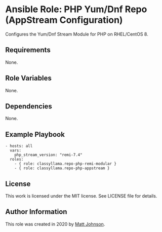 # Ansible Role: PHP Yum/Dnf Repo (AppStream Configuration)

Configures the Yum/Dnf Stream Module for PHP on RHEL/CentOS 8.

## Requirements

None.

## Role Variables

None.

## Dependencies

None.

## Example Playbook

    - hosts: all
      vars:
        php_stream_version: "remi-7.4"
      roles:
        - { role: classyllama.repo-php-remi-modular }
        - { role: classyllama.repo-php-appstream }

## License

This work is licensed under the MIT license. See LICENSE file for details.

## Author Information

This role was created in 2020 by [Matt Johnson](https://github.com/mttjohnson/).
